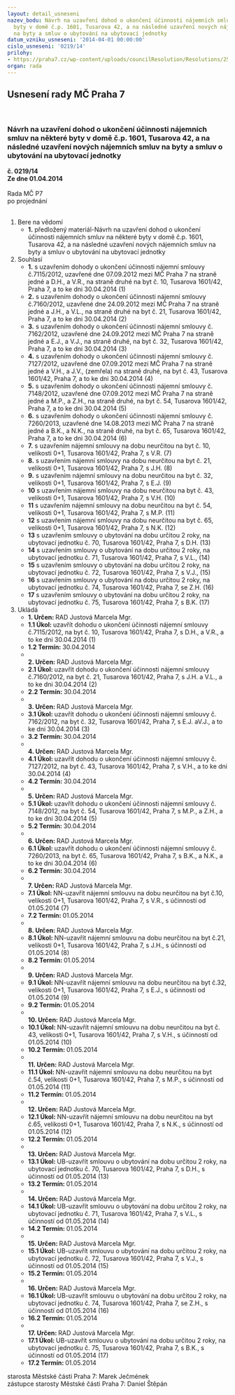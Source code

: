 ```yaml
---
layout: detail_usneseni
nazev_bodu: Návrh na uzavření dohod o ukončení účinnosti nájemních smluv na některé
  byty v domě č.p. 1601, Tusarova 42, a na následné uzavření nových nájemních smluv
  na byty a smluv o ubytování na ubytovací jednotky
datum_vzniku_usneseni: '2014-04-01 00:00:00'
cislo_usneseni: '0219/14'
prilohy:
- https://praha7.cz/wp-content/uploads/councilResolution/Resolutions/25162/16-14-souhlas_se_zm%c4%9bnou_v_u%c5%be%c3%adv%c3%a1n%c3%ad_stavby.pdf
organ: rada
---
```

<div id="ucUsn_pList" class="usn">
	<span><h2>Usnesení rady MČ Praha 7 </h2>
<br></span><div class="standBody">
<span><h3>Návrh na uzavření dohod o ukončení účinnosti nájemních smluv na některé byty v domě č.p. 1601, Tusarova 42, a na následné uzavření nových nájemních smluv na byty a smluv o ubytování na ubytovací jednotky</h3></span><div class="center">
		<strong>č. 0219/14</strong><br>
	</div>
<div class="center">
		<strong>Ze dne 01.04.2014</strong><br><br>
	</div>Rada MČ P7<br> po projednání<br><br><ol>
<li>Bere na vědomí<ul><li>
<strong>1.</strong> předložený materiál-Návrh na uzavření dohod o ukončení účinnosti nájemních smluv na některé byty v domě č.p. 1601, Tusarova 42, a na následné uzavření nových nájemních smluv na byty a smluv o ubytování na ubytovací jednotky</li></ul>
</li>
<li>Souhlasí<ul>
<li>
<strong>1.</strong> s uzavřením dohody o ukončení účinnosti nájemní smlouvy č.7115/2012, uzavřené dne 07.09.2012 mezi MČ Praha 7 na straně jedné a  D.H., a V.R., na straně druhé na byt č. 10, Tusarova 1601/42, Praha 7, a to ke dni 30.04.2014 (1) </li>
<li>
<strong>2.</strong> s uzavřením dohody o ukončení účinnosti nájemní smlouvy č.7160/2012,  uzavřené dne 24.09.2012 mezi MČ Praha 7 na straně jedné a  J.H., a V.L., na straně druhé na byt č. 21, Tusarova 1601/42, Praha 7, a to ke dni 30.04.2014 (2) </li>
<li>
<strong>3.</strong> s uzavřením dohody o ukončení účinnosti nájemní smlouvy č. 7162/2012, uzavřené dne 24.09.2012 mezi MČ Praha 7 na straně jedné a  E.J., a V.J., na straně druhé, na byt č. 32, Tusarova 1601/42, Praha 7, a to ke dni 30.04.2014 (3) </li>
<li>
<strong>4.</strong> s uzavřením dohody o ukončení účinnosti nájemní smlouvy č. 7127/2012,  uzavřené dne 07.09.2012 mezi MČ Praha 7 na straně jedné a  V.H., a J.V., (zemřela) na straně druhé, na byt č. 43, Tusarova 1601/42, Praha 7, a to ke dni 30.04.2014 (4)</li>
<li>
<strong>5.</strong> s uzavřením dohody o ukončení účinnosti nájemní smlouvy č. 7148/2012, uzavřené dne 07.09.2012 mezi MČ Praha 7 na straně jedné a  M.P., a Z.H., na straně druhé, na byt č. 54, Tusarova 1601/42, Praha 7, a to ke dni 30.04.2014 (5) </li>
<li>
<strong>6.</strong> s uzavřením dohody o ukončení účinnosti nájemní smlouvy č. 7260/2013,  uzavřené dne 14.08.2013 mezi MČ Praha 7 na straně jedné a  B.K., a N.K., na straně druhé, na byt č. 65, Tusarova 1601/42, Praha 7, a to ke dni 30.04.2014 (6) </li>
<li>
<strong>7.</strong> s uzavřením nájemní smlouvy na dobu neurčitou na byt č. 10, velikosti 0+1, Tusarova 1601/42, Praha 7, s V.R. (7)</li>
<li>
<strong>8.</strong> s uzavřením nájemní smlouvy na dobu neurčitou na byt č. 21, velikosti 0+1, Tusarova 1601/42, Praha 7, s J.H. (8)</li>
<li>
<strong>9.</strong> s uzavřením nájemní smlouvy na dobu neurčitou na byt č. 32, velikosti 0+1, Tusarova 1601/42, Praha 7, s E.J. (9)</li>
<li>
<strong>10</strong> s uzavřením nájemní smlouvy na dobu neurčitou na byt č. 43, velikosti 0+1, Tusarova 1601/42, Praha 7, s V.H. (10)</li>
<li>
<strong>11</strong> s uzavřením nájemní smlouvy na dobu neurčitou na byt č. 54, velikosti 0+1, Tusarova 1601/42, Praha 7, s M.P. (11)</li>
<li>
<strong>12</strong> s uzavřením nájemní smlouvy na dobu neurčitou na byt č. 65, velikosti 0+1, Tusarova 1601/42, Praha 7, s N.K. (12)</li>
<li>
<strong>13</strong> s uzavřením smlouvy o ubytování na dobu určitou 2 roky, na ubytovací jednotku č. 70, Tusarova 1601/42, Praha 7, s D.H. (13)</li>
<li>
<strong>14</strong> s uzavřením smlouvy o ubytování na dobu určitou 2 roky, na ubytovací jednotku č. 71, Tusarova 1601/42, Praha 7, s V.L., (14)</li>
<li>
<strong>15</strong> s uzavřením smlouvy o ubytování na dobu určitou 2 roky, na ubytovací jednotku č. 72, Tusarova 1601/42, Praha 7, s V.J., (15)</li>
<li>
<strong>16</strong> s uzavřením smlouvy o ubytování na dobu určitou 2 roky, na ubytovací jednotku č. 74, Tusarova 1601/42, Praha 7, se Z.H. (16)</li>
<li>
<strong>17</strong> s uzavřením smlouvy o ubytování na dobu určitou 2 roky, na ubytovací jednotku č. 75, Tusarova 1601/42, Praha 7, s B.K. (17)</li>
</ul>
</li>
<li>Ukládá<ul>
<li>
<strong>1. Určen: </strong>RAD Justová Marcela Mgr.</li>
<li>
<strong>1.1 Úkol: </strong>uzavřít dohodu o ukončení účinnosti nájemní smlouvy č.7115/2012, na byt č. 10, Tusarova 1601/42, Praha 7, s D.H., a V.R., a to ke dni 30.04.2014 (1) </li>
<li>
<strong>1.2 Termín: </strong>30.04.2014</li>
<li>
<strong><br>2. Určen: </strong>RAD Justová Marcela Mgr.</li>
<li>
<strong>2.1 Úkol: </strong>uzavřít dohodu o ukončení účinnosti nájemní smlouvy č.7160/2012,  na byt č. 21, Tusarova 1601/42, Praha 7, s J.H. a V.L., a to ke dni 30.04.2014 (2) </li>
<li>
<strong>2.2 Termín: </strong>30.04.2014</li>
<li>
<strong><br>3. Určen: </strong>RAD Justová Marcela Mgr.</li>
<li>
<strong>3.1 Úkol: </strong>uzavřít dohodu o ukončení účinnosti nájemní smlouvy č. 7162/2012, na byt č. 32, Tusarova 1601/42, Praha 7, s E.J. aV.J., a to ke dni 30.04.2014 (3) </li>
<li>
<strong>3.2 Termín: </strong>30.04.2014</li>
<li>
<strong><br>4. Určen: </strong>RAD Justová Marcela Mgr.</li>
<li>
<strong>4.1 Úkol: </strong>uzavřít dohodu o ukončení účinnosti nájemní smlouvy č. 7127/2012,  na byt č. 43, Tusarova 1601/42, Praha 7, s V.H., a to ke dni 30.04.2014 (4)</li>
<li>
<strong>4.2 Termín: </strong>30.04.2014</li>
<li>
<strong><br>5. Určen: </strong>RAD Justová Marcela Mgr.</li>
<li>
<strong>5.1 Úkol: </strong>uzavřít dohodu o ukončení účinnosti nájemní smlouvy č. 7148/2012,  na byt č. 54, Tusarova 1601/42, Praha 7, s M.P., a Z.H., a to ke dni 30.04.2014 (5) </li>
<li>
<strong>5.2 Termín: </strong>30.04.2014</li>
<li>
<strong><br>6. Určen: </strong>RAD Justová Marcela Mgr.</li>
<li>
<strong>6.1 Úkol: </strong>uzavřít dohodu o ukončení účinnosti nájemní smlouvy č. 7260/2013,  na byt č. 65, Tusarova 1601/42, Praha 7, s B.K., a N.K., a to ke dni 30.04.2014 (6) </li>
<li>
<strong>6.2 Termín: </strong>30.04.2014</li>
<li>
<strong><br>7. Určen: </strong>RAD Justová Marcela Mgr.</li>
<li>
<strong>7.1 Úkol: </strong>NN-uzavřít nájemní smlouvu na dobu neurčitou na byt č.10, velikosti 0+1, Tusarova 1601/42, Praha 7, s V.R., s účinností od 01.05.2014 (7)</li>
<li>
<strong>7.2 Termín: </strong>01.05.2014</li>
<li>
<strong><br>8. Určen: </strong>RAD Justová Marcela Mgr.</li>
<li>
<strong>8.1 Úkol: </strong>NN-uzavřít nájemní smlouvu na dobu neurčitou na byt č.21, velikosti 0+1, Tusarova 1601/42, Praha 7, s J.H., s účinností od 01.05.2014 (8)</li>
<li>
<strong>8.2 Termín: </strong>01.05.2014</li>
<li>
<strong><br>9. Určen: </strong>RAD Justová Marcela Mgr.</li>
<li>
<strong>9.1 Úkol: </strong>NN-uzavřít nájemní smlouvu na dobu neurčitou na byt č.32, velikosti 0+1, Tusarova 1601/42, Praha 7, s E.J., s účinností od 01.05.2014 (9)</li>
<li>
<strong>9.2 Termín: </strong>01.05.2014</li>
<li>
<strong><br>10. Určen: </strong>RAD Justová Marcela Mgr.</li>
<li>
<strong>10.1 Úkol: </strong>NN-uzavřít nájemní smlouvu na dobu neurčitou na byt č. 43, velikosti 0+1, Tusarova 1601/42, Praha 7, s V.H., s účinností od 01.05.2014 (10)</li>
<li>
<strong>10.2 Termín: </strong>01.05.2014</li>
<li>
<strong><br>11. Určen: </strong>RAD Justová Marcela Mgr.</li>
<li>
<strong>11.1 Úkol: </strong>NN-uzavřít nájemní smlouvu na dobu neurčitou na byt č.54, velikosti 0+1, Tusarova 1601/42, Praha 7, s M.P., s účinností od 01.05.2014 (11)</li>
<li>
<strong>11.2 Termín: </strong>01.05.2014</li>
<li>
<strong><br>12. Určen: </strong>RAD Justová Marcela Mgr.</li>
<li>
<strong>12.1 Úkol: </strong>NN-uzavřít nájemní smlouvu na dobu neurčitou na byt č.65, velikosti 0+1, Tusarova 1601/42, Praha 7, s N.K., s účinností od 01.05.2014 (12)</li>
<li>
<strong>12.2 Termín: </strong>01.05.2014</li>
<li>
<strong><br>13. Určen: </strong>RAD Justová Marcela Mgr.</li>
<li>
<strong>13.1 Úkol: </strong>UB-uzavřít smlouvu o ubytování na dobu určitou 2 roky, na ubytovací jednotku č. 70, Tusarova 1601/42, Praha 7, s D.H., s účinností od 01.05.2014 (13)</li>
<li>
<strong>13.2 Termín: </strong>01.05.2014</li>
<li>
<strong><br>14. Určen: </strong>RAD Justová Marcela Mgr.</li>
<li>
<strong>14.1 Úkol: </strong>UB-uzavřít smlouvu o ubytování na dobu určitou 2 roky, na ubytovací jednotku č. 71, Tusarova 1601/42, Praha 7, s V.L., s účinností od 01.05.2014 (14)</li>
<li>
<strong>14.2 Termín: </strong>01.05.2014</li>
<li>
<strong><br>15. Určen: </strong>RAD Justová Marcela Mgr.</li>
<li>
<strong>15.1 Úkol: </strong>UB-uzavřít smlouvu o ubytování na dobu určitou 2 roky, na ubytovací jednotku č. 72, Tusarova 1601/42, Praha 7, s V.J., s účinností od 01.05.2014 (15)</li>
<li>
<strong>15.2 Termín: </strong>01.05.2014</li>
<li>
<strong><br>16. Určen: </strong>RAD Justová Marcela Mgr.</li>
<li>
<strong>16.1 Úkol: </strong>UB-uzavřít smlouvu o ubytování na dobu určitou 2 roky, na ubytovací jednotku č. 74, Tusarova 1601/42, Praha 7, se Z.H., s účinností od 01.05.2014 (16)</li>
<li>
<strong>16.2 Termín: </strong>01.05.2014</li>
<li>
<strong><br>17. Určen: </strong>RAD Justová Marcela Mgr.</li>
<li>
<strong>17.1 Úkol: </strong>UB-uzavřít smlouvu o ubytování na dobu určitou 2 roky, na ubytovací jednotku č. 75, Tusarova 1601/42, Praha 7, s B.K., s účinností od 01.05.2014 (17)</li>
<li>
<strong>17.2 Termín: </strong>01.05.2014</li>
</ul>
</li>
</ol>starosta Městské části Praha 7: Marek Ječmének<br>zástupce starosty Městské části Praha 7: Daniel Štěpán 
</div>
</div>